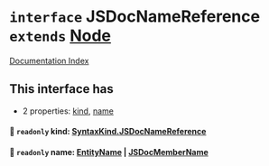 # `interface` JSDocNameReference `extends` [Node](../private.interface.Node/README.md)

[Documentation Index](../README.md)

## This interface has

- 2 properties:
[kind](#-readonly-kind-syntaxkindjsdocnamereference),
[name](#-readonly-name-entityname--jsdocmembername)


#### 📄 `readonly` kind: [SyntaxKind.JSDocNameReference](../private.enum.SyntaxKind/README.md#jsdocnamereference--310)



#### 📄 `readonly` name: [EntityName](../private.type.EntityName/README.md) | [JSDocMemberName](../private.interface.JSDocMemberName/README.md)



